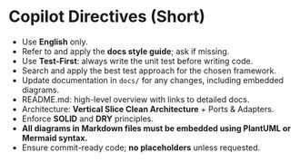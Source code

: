 # Copilot Directives (Short)

- Use **English** only.
- Refer to and apply the **docs style guide**; ask if missing.
- Use **Test-First**: always write the unit test before writing code.
- Search and apply the best test approach for the chosen framework.
- Update documentation in `docs/` for any changes, including embedded diagrams.
- README.md: high-level overview with links to detailed docs.
- Architecture: **Vertical Slice Clean Architecture** + Ports & Adapters.
- Enforce **SOLID** and **DRY** principles.
- **All diagrams in Markdown files must be embedded using PlantUML or Mermaid syntax.**
- Ensure commit-ready code; **no placeholders** unless requested.
